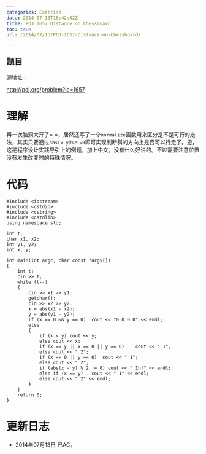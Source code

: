 ```yaml
---
categories: Exercise
date: 2014-07-13T16:42:02Z
title: POJ 1657 Distance on Chessboard
toc: true
url: /2014/07/13/POJ-1657-Distance-on-Chessboard/
---
```


## 题目
源地址：

http://poj.org/problem?id=1657

# 理解
再一次脑洞大开了= =，居然还写了一个`normalize`函数用来区分是不是可行的走法，其实只要通过`abs(x-y)%2!=0`即可实现判断斜的方向上是否可以行走了。恩，这是程序设计实践导引上的例题，加上中文，没有什么好讲的。不过需要注意位置没有发生改变时的特殊情况。

<!--more-->

# 代码

```
#include <iostream>
#include <cstdio>
#include <cstring>
#include <cstdlib>
using namespace std;

int t;
char x1, x2;
int y1, y2;
int x, y;

int main(int argc, char const *argv[])
{
    int t;
    cin >> t;
    while (t--)
    {
        cin >> x1 >> y1;
        getchar();
        cin >> x2 >> y2;
        x = abs(x1 - x2);
        y = abs(y1 - y2);
        if (x == 0 && y == 0)  cout << "0 0 0 0" << endl;
        else
        {
            if (x < y) cout << y;
            else cout << x;
            if (x == y || x == 0 || y == 0)    cout << " 1";
            else cout << " 2";
            if (x == 0 || y == 0)  cout << " 1";
            else cout << " 2";
            if (abs(x - y) % 2 != 0) cout << " Inf" << endl;
            else if (x == y)   cout << " 1" << endl;
            else cout << " 2" << endl;
        }
    }
    return 0;
}

```

# 更新日志
- 2014年07月13日 已AC。